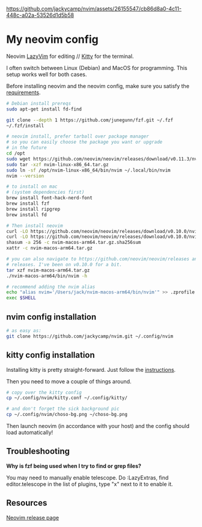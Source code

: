 https://github.com/jackycamp/nvim/assets/26155547/cb86d8a0-4c11-448c-a02a-53526d1d5b58

# My neovim config

Neovim [LazyVim](https://github.com/LazyVim/LazyVim) for editing // [Kitty](https://sw.kovidgoyal.net/kitty/quickstart/) for the terminal.

I often switch between Linux (Debian) and MacOS for programming. This setup works well for both cases.

Before installing neovim and the neovim config, make sure you satisfy the [requirements](https://www.lazyvim.org/#%EF%B8%8F-requirements).

```bash
# Debian install prereqs
sudo apt-get install fd-find

git clone --depth 1 https://github.com/junegunn/fzf.git ~/.fzf
~/.fzf/install

# neovim install, prefer tarball over package manager
# so you can easily choose the package you want or upgrade
# in the future
cd /opt
sudo wget https://github.com/neovim/neovim/releases/download/v0.11.3/nvim-linux-x86_64.tar.gz
sudo tar -xzf nvim-linux-x86_64.tar.gz
sudo ln -sf /opt/nvim-linux-x86_64/bin/nvim ~/.local/bin/nvim
nvim --version

# to install on mac
# (system dependencies first)
brew install font-hack-nerd-font
brew install fzf
brew install ripgrep
brew install fd

# Then install neovim
curl -LO https://github.com/neovim/neovim/releases/download/v0.10.0/nvim-macos-arm64.tar.gz
curl -LO https://github.com/neovim/neovim/releases/download/v0.10.0/nvim-macos-arm64.tar.gz.sha256sum
shasum -a 256 -c nvim-macos-arm64.tar.gz.sha256sum
xattr -c nvim-macos-arm64.tar.gz

# you can also navigate to https://github.com/neovim/neovim/releases and browse
# releases. I've been on v0.10.0 for a bit.
tar xzf nvim-macos-arm64.tar.gz
./nvim-macos-arm64/bin/nvim -h

# recommend adding the nvim alias
echo "alias nvim='/Users/jack/nvim-macos-arm64/bin/nvim'" >> .zprofile
exec $SHELL
```

## nvim config installation

```bash
# as easy as:
git clone https://github.com/jackycamp/nvim.git ~/.config/nvim

```

## kitty config installation

Installing kitty is pretty straight-forward. Just follow the [instructions](https://sw.kovidgoyal.net/kitty/binary/#install-kitty).

Then you need to move a couple of things around.

```bash
# copy over the kitty config
cp ~/.config/nvim/kitty.conf ~/.config/kitty/

# and don't forget the sick background pic
cp ~/.config/nvim/choso-bg.png ~/choso-bg.png
```

Then launch neovim (in accordance with your host) and the config should load automatically!

## Troubleshooting

**Why is fzf being used when I try to find or grep files?**

You may need to manually enable telescope. Do :LazyExtras, find editor.telescope in the list of plugins, type "x" next to it to enable it.

## Resources

[Neovim release page](https://github.com/neovim/neovim/releases)
